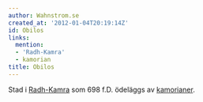 ```yaml
---
author: Wahnstrom.se
created_at: '2012-01-04T20:19:14Z'
id: Obilos
links:
  mention:
  - 'Radh-Kamra'
  - kamorian
title: Obilos
---
```


Stad i [Radh-Kamra] som 698 f.D. ödeläggs av [kamorianer].

  [Radh-Kamra]: Radh-Kamra
  [kamorianer]: kamorian